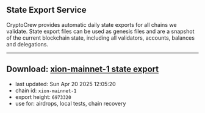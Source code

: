 ## State Export Service
CryptoCrew provides automatic daily state exports for all chains we validate. State export files can be used as genesis files and are a snapshot of the current blockchain state, including all validators, accounts, balances and delegations.

---
**Download: [xion-mainnet-1 state export](https://dl-eu2.ccvalidators.com/SERVICE/xion/xion-mainnet-1_export_6973320.json)**
---

- last updated: Sun Apr 20 2025 12:05:20
- chain id: `xion-mainnet-1`
- export height: `6973320`
- use for: airdrops, local tests, chain recovery
